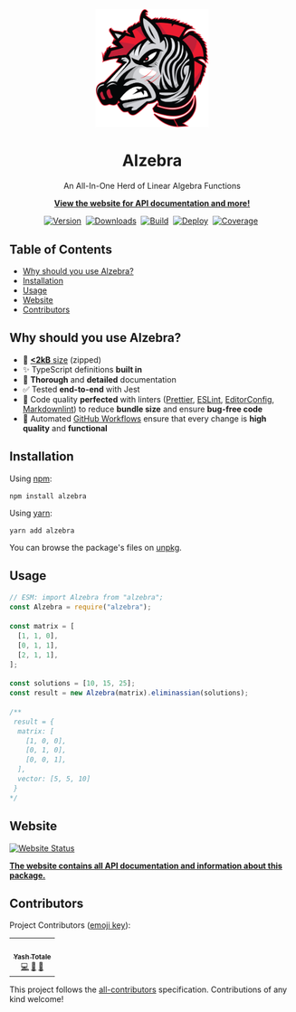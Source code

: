 <p align="center">
    <img src="https://raw.githubusercontent.com/YashTotale/alzebra/master/static/icon.png" alt="Alzebra" width="200"></img>
</p>
<h1 align="center">Alzebra</h1>
<p align="center">An All-In-One Herd of Linear Algebra Functions</p>
<p align="center"><strong><a href="https://alzebra.yashtotale.dev/">View the website for API documentation and more!</a></strong></p>
<p align="center">
<a href="https://www.npmjs.com/package/alzebra"><img src="https://img.shields.io/npm/v/alzebra?logo=npm&logoColor=FFFFFF&labelColor=000000&label=Version&style=flat-square" alt="Version"/></a>&nbsp;
<a href="https://www.npmjs.com/package/alzebra"><img src="https://img.shields.io/npm/dt/alzebra?logo=npm&logoColor=FFFFFF&labelColor=000000&label=Downloads&style=flat-square" alt="Downloads"/></a>&nbsp;
<a href="https://github.com/YashTotale/alzebra/actions/workflows/integrate.yml"><img src="https://img.shields.io/github/actions/workflow/status/YashTotale/alzebra/integrate.yml?branch=master&logo=github&logoColor=FFFFFF&labelColor=000000&label=Build&style=flat-square" alt="Build"/></a>&nbsp;
<a href="https://github.com/YashTotale/alzebra/actions/workflows/deploy.yml"><img src="https://img.shields.io/github/actions/workflow/status/YashTotale/alzebra/deploy.yml?logo=github&logoColor=FFFFFF&labelColor=000000&label=Deploy&style=flat-square" alt="Deploy"/></a>&nbsp;
<a href="https://codecov.io/gh/YashTotale/alzebra/"><img src="https://img.shields.io/codecov/c/github/YashTotale/alzebra?style=flat-square&label=Coverage&logo=Codecov&logoColor=FFFFFF&labelColor=000000" alt="Coverage"/></a>&nbsp;
</p>

## Table of Contents

- [Why should you use Alzebra?](#why-should-you-use-alzebra)
- [Installation](#installation)
- [Usage](#usage)
- [Website](#website)
- [Contributors](#contributors)

## Why should you use Alzebra?

- 🚀 [**<2kB** size](https://bundlephobia.com/package/alzebra) (zipped)
- ✨ TypeScript definitions **built in**
- 📖 **Thorough** and **detailed** documentation
- ✅ Tested **end-to-end** with Jest
- 🌟 Code quality **perfected** with linters ([Prettier](https://prettier.io/), [ESLint](https://eslint.org/), [EditorConfig](https://editorconfig.org/), [Markdownlint](https://github.com/DavidAnson/markdownlint)) to reduce **bundle size** and ensure **bug-free code**
- 💫 Automated [GitHub Workflows](https://github.com/YashTotale/alzebra/actions) ensure that every change is **high quality** and **functional**

## Installation

Using [npm](https://www.npmjs.com):

```shell
npm install alzebra
```

Using [yarn](https://yarnpkg.com/):

```shell
yarn add alzebra
```

You can browse the package's files on [unpkg](https://unpkg.com/browse/alzebra/).

## Usage

```javascript
// ESM: import Alzebra from "alzebra";
const Alzebra = require("alzebra");

const matrix = [
  [1, 1, 0],
  [0, 1, 1],
  [2, 1, 1],
];

const solutions = [10, 15, 25];
const result = new Alzebra(matrix).eliminassian(solutions);

/**
 result = {
  matrix: [
    [1, 0, 0],
    [0, 1, 0],
    [0, 0, 1],
  ],
  vector: [5, 5, 10]
 }
*/
```

## Website

[![Website Status](https://img.shields.io/website?url=https%3A%2F%2Falzebra.yashtotale.dev%2F&style=flat-square&logo=github)](https://alzebra.yashtotale.dev/)

**[The website contains all API documentation and information about this package.](https://alzebra.yashtotale.dev/)**

## Contributors

Project Contributors ([emoji key](https://allcontributors.org/docs/en/emoji-key)):

<!-- ALL-CONTRIBUTORS-LIST:START - Do not remove or modify this section -->
<!-- prettier-ignore-start -->
<!-- markdownlint-disable -->
<table>
  <tbody>
    <tr>
      <td align="center"><a href="https://github.com/YashTotale"><img src="https://avatars.githubusercontent.com/u/30784592?v=4?s=100" width="100px;" alt=""/><br /><sub><b>Yash Totale</b></sub></a><br /><a href="https://github.com/YashTotale/alzebra/commits?author=YashTotale" title="Code">💻</a> <a href="#ideas-YashTotale" title="Ideas, Planning, & Feedback">🤔</a> <a href="https://github.com/YashTotale/alzebra/commits?author=YashTotale" title="Documentation">📖</a></td>
    </tr>
  </tbody>
</table>

<!-- markdownlint-restore -->
<!-- prettier-ignore-end -->

<!-- ALL-CONTRIBUTORS-LIST:END -->

This project follows the [all-contributors](https://github.com/all-contributors/all-contributors) specification. Contributions of any kind welcome!
